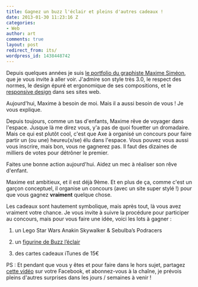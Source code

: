 ```yaml
---
title: Gagnez un buzz l'éclair et pleins d'autres cadeaux !
date: 2013-01-30 11:23:16 Z
categories:
- Web
author: art
comments: true
layout: post
redirect_from: its/
wordpress_id: 1438448742
---
```


Depuis quelques années je suis [le portfolio du graphiste Maxime Siméon](http://dribbble.com/maximesimeon), que je vous invite à aller voir. J'admire son style très 3.0, le respect des normes, le design épuré et ergonomique de ses compositions, et le [responsive design](http://www.commentcamarche.net/faq/35464-responsive-design-definition) dans ses sites web.

Aujourd'hui, Maxime à besoin de moi. Mais il a aussi besoin de vous ! Je vous explique.



Depuis toujours, comme un tas d'enfants, Maxime rêve de voyager dans l'espace. Jusque là me direz vous, y'a pas de quoi fouetter un dromadaire. Mais ce qui est plutôt cool, c'est que Axe à organisé un concours pour faire partir un (ou une) heureu(x/se) élu dans l'espace. Vous pouvez vous aussi vous inscrire, mais bon, vous ne gagnerez pas. Il faut des dizaines de milliers de votes pour détrôner le premier.

Faites une bonne action aujourd'hui. Aidez un mec à réaliser son rêve d'enfant.

Maxime est ambitieux, et il est déjà 9ème. Et en plus de ça, comme c'est un garçon conceptuel, il organise un concours (avec un site super stylé !) pour que vous gagnez **vraiment** quelque chose.

Les cadeaux sont hautement symbolique, mais après tout, là vous avez vraiment votre chance. Je vous invite à suivre la procédure pour participer au concours, mais pour vous faire une idée, voici les lots à gagner :




    
  1. un Lego Star Wars Anakin Skywalker & Sebulba’s Podracers


    
  2. un [figurine de Buzz l’éclair](http://www.amazon.fr/Toy-Story-W8042-Figurine-%C3%A9lectronique/dp/B006O6FFAO/ref=sr_1_3?ie=UTF8&qid=1358621992&sr=8-3)

    
  3. des cartes cadeaux iTunes de 15€



PS : Et pendant que vous y êtes et pour faire dans le hors sujet, partagez [cette vidéo](http://www.youtube.com/watch?v=fIoix4WRGws) sur votre Facebook, et abonnez-vous à la chaîne, je prévois pleins d'autres surprises dans les jours / semaines à venir !

